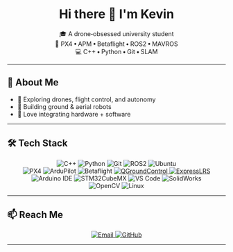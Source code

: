 <h1 align="center">Hi there 👋 I'm Kevin</h1>

<p align="center">
  🎓 A drone‑obsessed university student<br>
  🚁 PX4 • APM • Betaflight • ROS2 • MAVROS<br>
  💻 C++ • Python • Git • SLAM
</p>

---

## 🚀 About Me

- 🔧 Exploring drones, flight control, and autonomy  
- 🤖 Building ground & aerial robots  
- 🧩 Love integrating hardware + software  

---

## 🛠️ Tech Stack

<p align="center">
  <!-- Languages & Frameworks -->
  <img src="https://img.shields.io/badge/C%2B%2B-00599C?style=for-the-badge&logo=c%2B%2B&logoColor=white" alt="C++"/>
  <img src="https://img.shields.io/badge/Python-3776AB?style=for-the-badge&logo=python&logoColor=white" alt="Python"/>
  <img src="https://img.shields.io/badge/Git-F05032?style=for-the-badge&logo=git&logoColor=white" alt="Git"/>
  <img src="https://img.shields.io/badge/ROS2_Humble-22314E?style=for-the-badge&logo=ros&logoColor=white" alt="ROS2"/>
  <img src="https://img.shields.io/badge/Ubuntu_22.04-E95420?style=for-the-badge&logo=ubuntu&logoColor=white" alt="Ubuntu"/>

  <br/>

  <!-- Drone Systems -->
  <img src="https://img.shields.io/badge/PX4-000000?style=for-the-badge&logo=px4&logoColor=white" alt="PX4"/>
  <img src="https://img.shields.io/badge/ArduPilot-008000?style=for-the-badge&logo=ardupilot&logoColor=white" alt="ArduPilot"/>
  <img src="https://img.shields.io/badge/Betaflight-FECA1B?style=for-the-badge&logo=betaflight&logoColor=black" alt="Betaflight"/>
  <a href="https://qgroundcontrol.com">
    <img src="https://img.shields.io/badge/-QGroundControl-3949AB?style=for-the-badge&logo=qgroundcontrol&logoColor=white" alt="QGroundControl"/>
  </a>
  <a href="https://expresslrs.org">
    <img src="https://img.shields.io/badge/-ExpressLRS-00BFFF?style=for-the-badge&logo=expresslrs&logoColor=white" alt="ExpressLRS"/>
  </a>

  <br/>

  <!-- Tools -->
  <img src="https://img.shields.io/badge/Arduino_IDE-00979D?style=for-the-badge&logo=arduino&logoColor=white" alt="Arduino IDE"/>
  <img src="https://img.shields.io/badge/STM32CubeMX-03234B?style=for-the-badge&logo=stmicroelectronics&logoColor=white" alt="STM32CubeMX"/>
  <img src="https://img.shields.io/badge/VS_Code-007ACC?style=for-the-badge&logo=visual-studio-code&logoColor=white" alt="VS Code"/>
  <img src="https://img.shields.io/badge/SolidWorks-FF0000?style=for-the-badge&logo=solidworks&logoColor=white" alt="SolidWorks"/>

  <br/>

  <!-- Visualization & System -->
  <img src="https://img.shields.io/badge/OpenCV-5C3EE8?style=for-the-badge&logo=opencv&logoColor=white" alt="OpenCV"/>
  <img src="https://img.shields.io/badge/Linux-000000?style=for-the-badge&logo=linux&logoColor=white" alt="Linux"/>
</p>

---

## 📫 Reach Me

<p align="center">
  <a href="mailto:tjq1994264536@icloud.com">
    <img src="https://img.shields.io/badge/Email-D14836?style=for-the-badge&logo=gmail&logoColor=white" alt="Email"/>
  </a>
  <a href="https://github.com/kevintjq">
    <img src="https://img.shields.io/badge/GitHub-100000?style=for-the-badge&logo=github&logoColor=white" alt="GitHub"/>
  </a>
</p>

---

